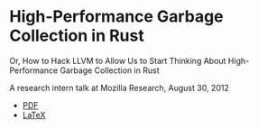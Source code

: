 # High-Performance Garbage Collection in Rust

Or, How to Hack LLVM to Allow Us to Start Thinking About
High-Performance Garbage Collection in Rust

A research intern talk at Mozilla Research, August 30, 2012

  * [PDF](https://github.com/downloads/elliottslaughter/rust-gc-talk/rust-gc-talk-2012-08-30.pdf)
  * [LaTeX](https://raw.github.com/elliottslaughter/rust-gc-talk/master/talk.tex)
